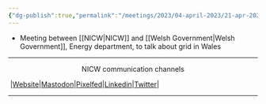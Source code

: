 ```yaml
---
{"dg-publish":true,"permalink":"/meetings/2023/04-april-2023/21-apr-2023/"}
---
```


- Meeting between [[NICW\|NICW]] and [[Welsh Government\|Welsh Government]], Energy department, to talk about grid in Wales

***
<p style="text-align: center;">NICW communication channels</p>

󠁧 |[Website](https://nationalinfrastructurecommission.wales)|[Mastodon](https://toot.wales/@NICW)|[Pixelfed](https://pix.toot.wales/NICW)|[Linkedin](https://www.linkedin.com/company/26268509/)|[Twitter](https://twitter.com/InfraCommCymru)|
***
